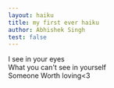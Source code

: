 ```yaml
---
layout: haiku
title: my first ever haiku
author: Abhishek Singh
test: false
---
```

I see in your eyes<br>
What you can't see in yourself<br>
Someone Worth loving<3<br>
